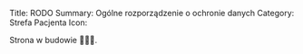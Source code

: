 Title: RODO
Summary: Ogólne rozporządzenie o ochronie danych
Category: Strefa Pacjenta
Icon:

Strona w budowie 👷🏻‍♂️.